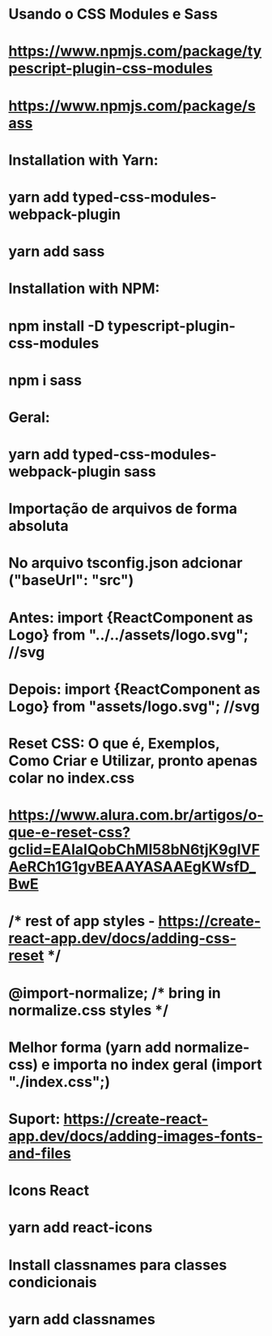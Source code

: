 
# Usando o CSS Modules e Sass
# https://www.npmjs.com/package/typescript-plugin-css-modules
# https://www.npmjs.com/package/sass

# Installation with Yarn:
# yarn add typed-css-modules-webpack-plugin
# yarn add sass


# Installation with NPM:
# npm install -D typescript-plugin-css-modules
# npm i sass


# Geral:
# yarn add typed-css-modules-webpack-plugin sass


# Importação de arquivos de forma absoluta

# No arquivo tsconfig.json adcionar ("baseUrl": "src")
# Antes: import {ReactComponent as Logo} from "../../assets/logo.svg"; //svg
# Depois: import {ReactComponent as Logo} from "assets/logo.svg"; //svg


# Reset CSS: O que é, Exemplos, Como Criar e Utilizar,  pronto apenas colar no index.css
# https://www.alura.com.br/artigos/o-que-e-reset-css?gclid=EAIaIQobChMI58bN6tjK9gIVFAeRCh1G1gvBEAAYASAAEgKWsfD_BwE

# /* rest of app styles - https://create-react-app.dev/docs/adding-css-reset */
# @import-normalize; /* bring in normalize.css styles */

# Melhor forma (yarn add normalize-css) e importa no index geral (import "./index.css";)


# Suport: https://create-react-app.dev/docs/adding-images-fonts-and-files



# Icons React
# yarn add react-icons


# Install classnames para classes condicionais
# yarn add classnames